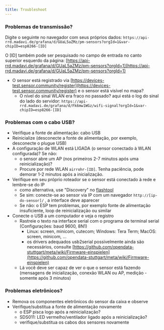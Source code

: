 ```yaml
---
title: Troubleshoot
---
```


### Problemas de transmissão?
Digite o seguinte no navegador com seus próprios dados:
`https://api-rrd.madavi.de/grafana/d/GUaL5aZMz/pm-sensors?orgId=1&var-chipID=esp8266-[ID]`

O [ID] também pode ser pesquisado no campo de entrada no canto superior esquerdo da página: [https://api-rrd.madavi.de/grafana/d/GUaL5aZMz/pm-sensors?orgId=1](https://api-rrd.madavi.de/grafana/d/GUaL5aZMz/pm-sensors?orgId=1)

* O sensor está registrado via [https://devices-test.sensor.community/register](https://devices-test.sensor.community/register) e o sensor está visível no mapa?
    * O nível do sinal WLAN era fraco no passado?
        aqui está o log do sinal do lado do servidor: `https://api-rrd.madavi.de/grafana/d/Fk6mw1WGz/wifi-signal?orgId=1&var-chipID=esp8266-[ID]`
        

### Problemas com o cabo USB?
* Verifique a fonte de alimentação: cabo USB
* Reinicialize (desconecte a fonte de alimentação, por exemplo, desconecte o plugue USB)
* A configuração de WLAN está LIGADA (o sensor conectado à WLAN configurada)? Se não:
    * o sensor abre um AP (nos primeiros 2-7 minutos após uma reinicialização)?
    * Procure por rede WLAN `airrohr-[ID]`. Tenha paciência, pode demorar 1-2 minutos após a inicialização.
* Verifique em seu próprio roteador se o sensor está conectado à rede e lembre-se do IP
    * como alternativa, use "Discovery" no [flashtool](https://github.com/opendata-stuttgart/airrohr-firmware-flasher//)
    * Se sim: conecte-se ao sensor via IP com um navegador `http://[ip-do-sensor]/` , a interface deve aparecer
    * Se não: o ESP tem problemas, por exemplo fonte de alimentação insuficiente, loop de reinicialização ou similar
* Conecte o USB a um computador e veja o registro 
    * Rastreie o texto na interface serial com o programa de terminal serial (Configurações: baud 9600, 8N1)
        * Linux: screen, minicom, cutecom; Windows: Tera Term; MacOS: screen, minicom, ...
        * os drivers adequados usb2serial possivelmente  ainda são necessários, consulte [https://github.com/opendata-stuttgart/meta/wiki/Firmware-einspielen](https://github.com/opendata-stuttgart/meta/wiki/Firmware-einspielen)                                                                                                                                                                                                                                                                                                                      
    * Lá você deve ser capaz de ver o que o sensor está fazendo (mensagens de inicialização, conexão WLAN ou AP, medição - somente após 3 minutos)

### Problemas eletrônicos?
* Remova os componentes eletrônicos do sensor da caixa e observe
* Verifique/substitua a fonte de alimentação novamente
    * o ESP pisca logo após a reinicialização?
    * SDS011: LED vermelho/ventilador ligado após a reinicialização?
    * verifique/substitua os cabos dos sensores novamente
